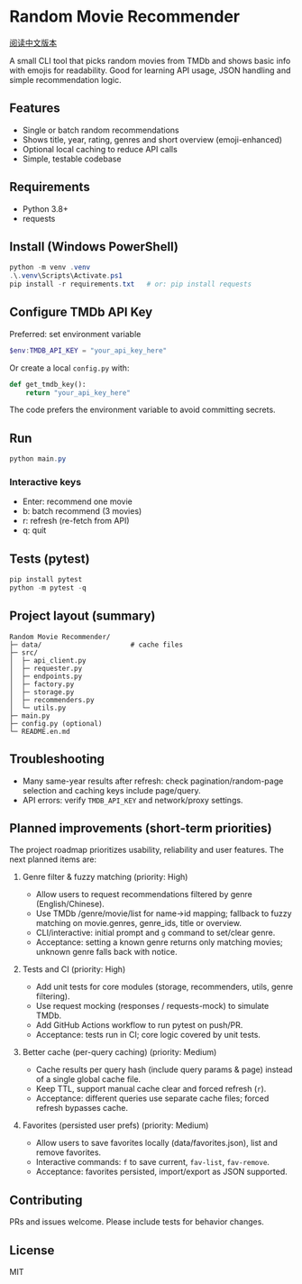 # Random Movie Recommender

[阅读中文版本](./README.zh.md)

A small CLI tool that picks random movies from TMDb and shows basic info with emojis for readability. Good for learning API usage, JSON handling and simple recommendation logic.

## Features
- Single or batch random recommendations
- Shows title, year, rating, genres and short overview (emoji-enhanced)
- Optional local caching to reduce API calls
- Simple, testable codebase

## Requirements
- Python 3.8+
- requests

## Install (Windows PowerShell)
```powershell
python -m venv .venv
.\.venv\Scripts\Activate.ps1
pip install -r requirements.txt   # or: pip install requests
```

## Configure TMDb API Key
Preferred: set environment variable
```powershell
$env:TMDB_API_KEY = "your_api_key_here"
```

Or create a local `config.py` with:
```python
def get_tmdb_key():
    return "your_api_key_here"
```

The code prefers the environment variable to avoid committing secrets.

## Run
```powershell
python main.py
```

### Interactive keys
- Enter: recommend one movie  
- b: batch recommend (3 movies)  
- r: refresh (re-fetch from API)  
- q: quit

## Tests (pytest)
```powershell
pip install pytest
python -m pytest -q
```

## Project layout (summary)
```
Random Movie Recommender/
├─ data/                      # cache files
├─ src/
│  ├─ api_client.py
│  ├─ requester.py
│  ├─ endpoints.py
│  ├─ factory.py
│  ├─ storage.py
│  ├─ recommenders.py
│  └─ utils.py
├─ main.py
├─ config.py (optional)
└─ README.en.md
```

## Troubleshooting
- Many same-year results after refresh: check pagination/random-page selection and caching keys include page/query.  
- API errors: verify `TMDB_API_KEY` and network/proxy settings.

## Planned improvements (short-term priorities)

The project roadmap prioritizes usability, reliability and user features. The next planned items are:

1. Genre filter & fuzzy matching (priority: High)
   - Allow users to request recommendations filtered by genre (English/Chinese).
   - Use TMDb /genre/movie/list for name→id mapping; fallback to fuzzy matching on movie.genres, genre_ids, title or overview.
   - CLI/interactive: initial prompt and `g` command to set/clear genre.
   - Acceptance: setting a known genre returns only matching movies; unknown genre falls back with notice.

2. Tests and CI (priority: High)
   - Add unit tests for core modules (storage, recommenders, utils, genre filtering).
   - Use request mocking (responses / requests-mock) to simulate TMDb.
   - Add GitHub Actions workflow to run pytest on push/PR.
   - Acceptance: tests run in CI; core logic covered by unit tests.

3. Better cache (per-query caching) (priority: Medium)
   - Cache results per query hash (include query params & page) instead of a single global cache file.
   - Keep TTL, support manual cache clear and forced refresh (`r`).
   - Acceptance: different queries use separate cache files; forced refresh bypasses cache.

4. Favorites (persisted user prefs) (priority: Medium)
   - Allow users to save favorites locally (data/favorites.json), list and remove favorites.
   - Interactive commands: `f` to save current, `fav-list`, `fav-remove`.
   - Acceptance: favorites persisted, import/export as JSON supported.

## Contributing
PRs and issues welcome. Please include tests for behavior changes.

## License
MIT